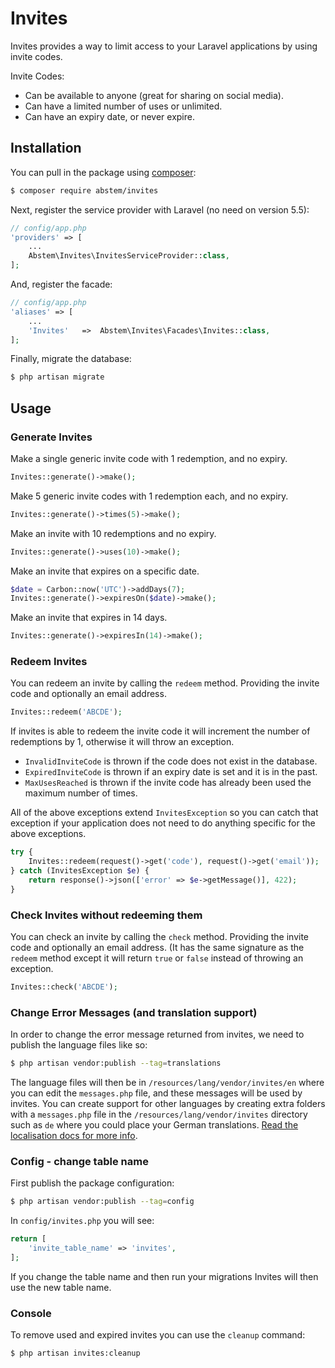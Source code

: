 # Invites

Invites provides a way to limit access to your Laravel applications by using invite codes.

Invite Codes:
* Can be available to anyone (great for sharing on social media).
* Can have a limited number of uses or unlimited.
* Can have an expiry date, or never expire.

## Installation

You can pull in the package using [composer](https://getcomposer.org):

```bash
$ composer require abstem/invites
```

Next, register the service provider with Laravel (no need on version 5.5):

```php
// config/app.php
'providers' => [
    ...
    Abstem\Invites\InvitesServiceProvider::class,
];
```

And, register the facade:

```php
// config/app.php
'aliases' => [
    ...
    'Invites'   =>  Abstem\Invites\Facades\Invites::class,
];
```

Finally, migrate the database:

```bash
$ php artisan migrate
```

## Usage

### Generate Invites

Make a single generic invite code with 1 redemption, and no expiry.
```php
Invites::generate()->make();
```

Make 5 generic invite codes with 1 redemption each, and no expiry.
```php
Invites::generate()->times(5)->make();
```

Make an invite with 10 redemptions and no expiry.
```php
Invites::generate()->uses(10)->make();
```

Make an invite that expires on a specific date.
```php
$date = Carbon::now('UTC')->addDays(7);
Invites::generate()->expiresOn($date)->make();
```

Make an invite that expires in 14 days.
```php
Invites::generate()->expiresIn(14)->make();
```


### Redeem Invites

You can redeem an invite by calling the ````redeem```` method. Providing the invite code and optionally an email address.

```php
Invites::redeem('ABCDE');
```

If invites is able to redeem the invite code it will increment the number of redemptions by 1, otherwise it will throw an exception.

* ````InvalidInviteCode```` is thrown if the code does not exist in the database.
* ````ExpiredInviteCode```` is thrown if an expiry date is set and it is in the past.
* ````MaxUsesReached```` is thrown if the invite code has already been used the maximum number of times.

All of the above exceptions extend ````InvitesException```` so you can catch that exception if your application does not need to do anything specific for the above exceptions.

```php
try {
    Invites::redeem(request()->get('code'), request()->get('email'));
} catch (InvitesException $e) {
    return response()->json(['error' => $e->getMessage()], 422);
}
```

### Check Invites without redeeming them

You can check an invite by calling the ````check```` method. Providing the invite code and optionally an email address. (It has the same signature as the ````redeem```` method except it will return ````true```` or ````false```` instead of throwing an exception.

```php
Invites::check('ABCDE');
```

### Change Error Messages (and translation support)

In order to change the error message returned from invites, we need to publish the language files like so:

```bash
$ php artisan vendor:publish --tag=translations
```

The language files will then be in ````/resources/lang/vendor/invites/en```` where you can edit the ````messages.php```` file, and these messages will be used by invites. You can create support for other languages by creating extra folders with a ````messages.php```` file in the ````/resources/lang/vendor/invites```` directory such as ````de```` where you could place your German translations. [Read the localisation docs for more info](https://laravel.com/docs/localization).

### Config - change table name

First publish the package configuration:

```bash
$ php artisan vendor:publish --tag=config
```

In `config/invites.php` you will see:

```php
return [
    'invite_table_name' => 'invites',
];
```
 If you change the table name and then run your migrations Invites will then use the new table name.
 
 ### Console
 
 To remove used and expired invites you can use the `cleanup` command:
 
 ```bash
$ php artisan invites:cleanup
```